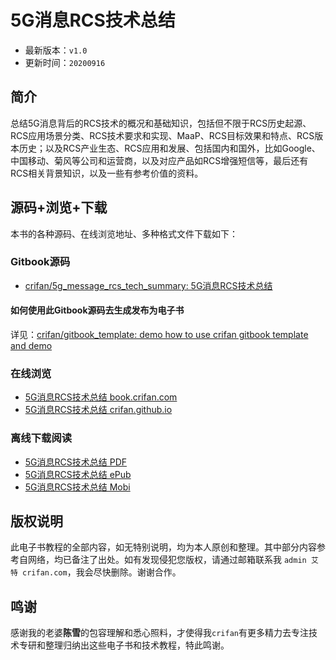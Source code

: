 # 5G消息RCS技术总结

* 最新版本：`v1.0`
* 更新时间：`20200916`

## 简介

总结5G消息背后的RCS技术的概况和基础知识，包括但不限于RCS历史起源、RCS应用场景分类、RCS技术要求和实现、MaaP、RCS目标效果和特点、RCS版本历史；以及RCS产业生态、RCS应用和发展、包括国内和国外，比如Google、中国移动、菊风等公司和运营商，以及对应产品如RCS增强短信等，最后还有RCS相关背景知识，以及一些有参考价值的资料。

## 源码+浏览+下载

本书的各种源码、在线浏览地址、多种格式文件下载如下：

### Gitbook源码

* [crifan/5g_message_rcs_tech_summary: 5G消息RCS技术总结](https://github.com/crifan/5g_message_rcs_tech_summary)

#### 如何使用此Gitbook源码去生成发布为电子书

详见：[crifan/gitbook_template: demo how to use crifan gitbook template and demo](https://github.com/crifan/gitbook_template)

### 在线浏览

* [5G消息RCS技术总结 book.crifan.com](http://book.crifan.com/books/5g_message_rcs_tech_summary/website)
* [5G消息RCS技术总结 crifan.github.io](https://crifan.github.io/5g_message_rcs_tech_summary/website)

### 离线下载阅读

* [5G消息RCS技术总结 PDF](http://book.crifan.com/books/5g_message_rcs_tech_summary/pdf/5g_message_rcs_tech_summary.pdf)
* [5G消息RCS技术总结 ePub](http://book.crifan.com/books/5g_message_rcs_tech_summary/epub/5g_message_rcs_tech_summary.epub)
* [5G消息RCS技术总结 Mobi](http://book.crifan.com/books/5g_message_rcs_tech_summary/mobi/5g_message_rcs_tech_summary.mobi)

## 版权说明

此电子书教程的全部内容，如无特别说明，均为本人原创和整理。其中部分内容参考自网络，均已备注了出处。如有发现侵犯您版权，请通过邮箱联系我 `admin 艾特 crifan.com`，我会尽快删除。谢谢合作。

## 鸣谢

感谢我的老婆**陈雪**的包容理解和悉心照料，才使得我`crifan`有更多精力去专注技术专研和整理归纳出这些电子书和技术教程，特此鸣谢。
